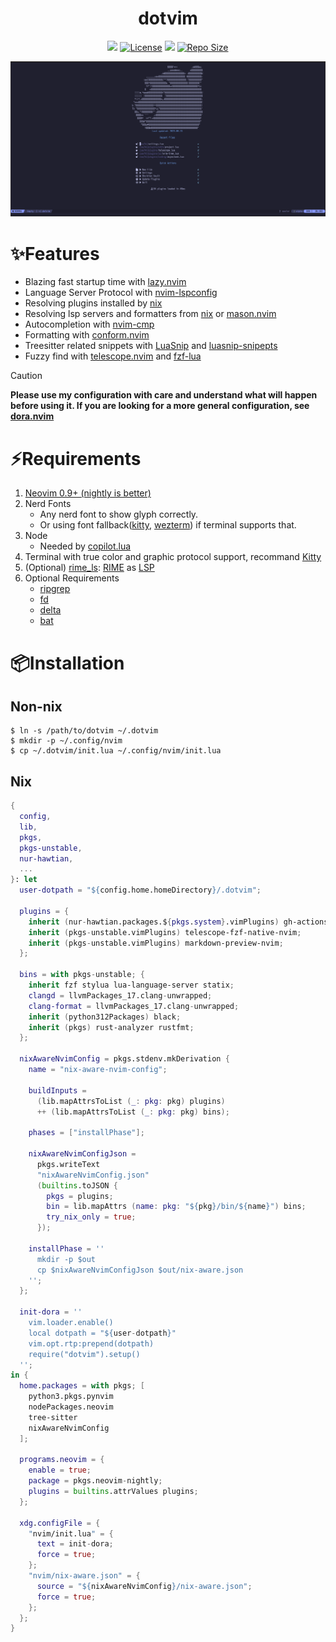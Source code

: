 <h1 align="center">dotvim</h1>

<p align="center">
    <a href="https://github.com/TwIStOy/dotvim/pulse">
      <img src="https://img.shields.io/github/last-commit/TwIStOy/dotvim?style=for-the-badge&logo=github&color=7dc4e4&logoColor=D9E0EE&labelColor=302D41"/></a>
    <a href="https://github.com/TwIStOy/dotvim/blob/main/LICENSE">
      <img alt="License" src="https://img.shields.io/github/license/TwIStOy/dotvim?style=for-the-badge&logo=starship&color=ee999f&logoColor=D9E0EE&labelColor=302D41" /></a>
    <a href="https://github.com/TwIStOy/dotvim/stargazers">
      <img src="https://img.shields.io/github/stars/TwIStOy/dotvim?style=for-the-badge&logo=apachespark&color=eed49f&logoColor=D9E0EE&labelColor=302D41"/></a>
    <a href="https://github.com/TwIStOy/dotvim">
      <img alt="Repo Size" src="https://img.shields.io/github/repo-size/TwIStOy/dotvim?color=%23DDB6F2&label=SIZE&logo=codesandbox&style=for-the-badge&logoColor=D9E0EE&labelColor=302D41" /></a>
</p>

![](https://raw.githubusercontent.com/TwIStOy/dotvim/master/screenshots/start_page.png)

# ✨Features

- Blazing fast startup time with [lazy.nvim](https://github.com/folke/lazy.nvim)
- Language Server Protocol with [nvim-lspconfig](https://github.com/neovim/nvim-lspconfig)
- Resolving plugins installed by [nix](https://github.com/NixOS/nixpkgs)
- Resolving lsp servers and formatters from [nix](https://github.com/NixOS/nixpkgs) or [mason.nvim](https://github.com/williamboman/mason.nvim)
- Autocompletion with [nvim-cmp](https://github.com/hrsh7th/nvim-cmp)
- Formatting with [conform.nvim](https://github.com/stevearc/conform.nvim)
- Treesitter related snippets with [LuaSnip](https://github.com/L3MON4D3/LuaSnip) and [luasnip-snipepts](https://github.com/TwIStOy/luasnip-snippets)
- Fuzzy find with [telescope.nvim](https://github.com/nvim-telescope/telescope.nvim) and [fzf-lua](https://github.com/ibhagwan/fzf-lua)

> [!CAUTION]
> **Please use my configuration with care and understand what will happen before using it. If you are looking for a more general configuration, see [dora.nvim](https://github.com/TwIStOy/dora.nvim)**

# ⚡️Requirements

1. [Neovim 0.9+ (nightly is better)](https://github.com/neovim/neovim)
1. Nerd Fonts
    - Any nerd font to show glyph correctly.
    - Or using font fallback([kitty](https://sw.kovidgoyal.net/kitty/conf/#opt-kitty.symbol_map), [wezterm](https://wezfurlong.org/wezterm/config/lua/wezterm/font_with_fallback.html)) if terminal supports that.
1. Node
    - Needed by [copilot.lua](https://github.com/zbirenbaum/copilot.lua)
1. Terminal with true color and graphic protocol support, recommand [Kitty](https://sw.kovidgoyal.net/kitty/binary/)
1. (Optional) [rime_ls](https://github.com/wlh320/rime-ls): [RIME](https://github.com/rime) as [LSP](https://microsoft.github.io/language-server-protocol/specifications/specification-current)
1. Optional Requirements
    - [ripgrep](https://github.com/BurntSushi/ripgrep)
    - [fd](https://github.com/sharkdp/fd)
    - [delta](https://github.com/dandavison/delta)
    - [bat](https://github.com/sharkdp/bat)


# 📦Installation

## Non-nix

```
$ ln -s /path/to/dotvim ~/.dotvim
$ mkdir -p ~/.config/nvim
$ cp ~/.dotvim/init.lua ~/.config/nvim/init.lua
```

## Nix

```nix
{
  config,
  lib,
  pkgs,
  pkgs-unstable,
  nur-hawtian,
  ...
}: let
  user-dotpath = "${config.home.homeDirectory}/.dotvim";

  plugins = {
    inherit (nur-hawtian.packages.${pkgs.system}.vimPlugins) gh-actions-nvim;
    inherit (pkgs-unstable.vimPlugins) telescope-fzf-native-nvim;
    inherit (pkgs-unstable.vimPlugins) markdown-preview-nvim;
  };

  bins = with pkgs-unstable; {
    inherit fzf stylua lua-language-server statix;
    clangd = llvmPackages_17.clang-unwrapped;
    clang-format = llvmPackages_17.clang-unwrapped;
    inherit (python312Packages) black;
    inherit (pkgs) rust-analyzer rustfmt;
  };

  nixAwareNvimConfig = pkgs.stdenv.mkDerivation {
    name = "nix-aware-nvim-config";

    buildInputs =
      (lib.mapAttrsToList (_: pkg: pkg) plugins)
      ++ (lib.mapAttrsToList (_: pkg: pkg) bins);

    phases = ["installPhase"];

    nixAwareNvimConfigJson =
      pkgs.writeText
      "nixAwareNvimConfig.json"
      (builtins.toJSON {
        pkgs = plugins;
        bin = lib.mapAttrs (name: pkg: "${pkg}/bin/${name}") bins;
        try_nix_only = true;
      });

    installPhase = ''
      mkdir -p $out
      cp $nixAwareNvimConfigJson $out/nix-aware.json
    '';
  };

  init-dora = ''
    vim.loader.enable()
    local dotpath = "${user-dotpath}"
    vim.opt.rtp:prepend(dotpath)
    require("dotvim").setup()
  '';
in {
  home.packages = with pkgs; [
    python3.pkgs.pynvim
    nodePackages.neovim
    tree-sitter
    nixAwareNvimConfig
  ];

  programs.neovim = {
    enable = true;
    package = pkgs.neovim-nightly;
    plugins = builtins.attrValues plugins;
  };

  xdg.configFile = {
    "nvim/init.lua" = {
      text = init-dora;
      force = true;
    };
    "nvim/nix-aware.json" = {
      source = "${nixAwareNvimConfig}/nix-aware.json";
      force = true;
    };
  };
}
```

